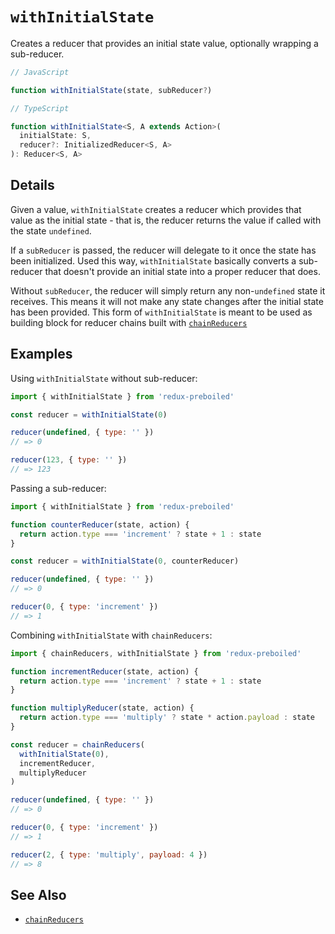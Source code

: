 # `withInitialState`

Creates a reducer that provides an initial state value, optionally wrapping a
sub-reducer.

```js
// JavaScript

function withInitialState(state, subReducer?)
```

```ts
// TypeScript

function withInitialState<S, A extends Action>(
  initialState: S,
  reducer?: InitializedReducer<S, A>
): Reducer<S, A> 
```

## Details

Given a value, `withInitialState` creates a reducer which provides that value
as the initial state - that is, the reducer returns the value if called with the
state  `undefined`. 

If a `subReducer` is passed, the reducer will delegate to it once the state
has been initialized. Used this way, `withInitialState` basically converts a
sub-reducer that doesn't provide an initial state into a proper reducer that
does.

Without `subReducer`, the reducer will simply return any non-`undefined` state
it receives. This means it will not make any state changes after the initial
state has been provided. This form of `withInitialState` is meant to be used
as building block for reducer chains built with
[`chainReducers`](./chainReducers.md) 


## Examples

Using `withInitialState` without sub-reducer:

```js
import { withInitialState } from 'redux-preboiled'

const reducer = withInitialState(0)

reducer(undefined, { type: '' })
// => 0

reducer(123, { type: '' })
// => 123
```

Passing a sub-reducer:

```js
import { withInitialState } from 'redux-preboiled'

function counterReducer(state, action) {
  return action.type === 'increment' ? state + 1 : state
}

const reducer = withInitialState(0, counterReducer)

reducer(undefined, { type: '' })
// => 0

reducer(0, { type: 'increment' })
// => 1
```

Combining `withInitialState` with `chainReducers`:


```js
import { chainReducers, withInitialState } from 'redux-preboiled'

function incrementReducer(state, action) {
  return action.type === 'increment' ? state + 1 : state
}

function multiplyReducer(state, action) {
  return action.type === 'multiply' ? state * action.payload : state
}

const reducer = chainReducers(
  withInitialState(0),
  incrementReducer,
  multiplyReducer
)

reducer(undefined, { type: '' })
// => 0

reducer(0, { type: 'increment' })
// => 1

reducer(2, { type: 'multiply', payload: 4 })
// => 8
```

## See Also

- [`chainReducers`](./chainReducers.md)
